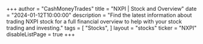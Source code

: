 +++
author = "CashMoneyTrades"
title = "NXPI | Stock and Overview"
date = "2024-01-12T10:00:00"
description = "Find the latest information about trading NXPI stock for a full financial overview to help with your stock trading and investing."
tags = [
   "Stocks",
]
layout = "stocks"
ticker = "NXPI"
disableListPage = true
+++

